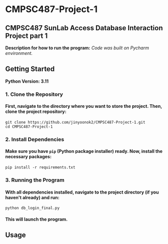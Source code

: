 # CMPSC487-Project-1
## CMPSC487 SunLab Access Database Interaction Project part 1

**Description for how to run the program:**
_Code was built on Pycharm environment._

## Getting Started

**Python Version: 3.11**

### 1. Clone the Repository
#### First, navigate to the directory where you want to store the project. Then, clone the project repository:

```
git clone https://github.com/jinyoonok2/CMPSC487-Project-1.git
cd CMPSC487-Project-1
```

### 2. Install Dependencies
#### Make sure you have `pip` (Python package installer) ready. Now, install the necessary packages:

```
pip install -r requirements.txt
```

### 3. Running the Program
#### With all dependencies installed, navigate to the project directory (if you haven't already) and run:

```
python db_login_final.py
```

#### This will launch the program.

## Usage

